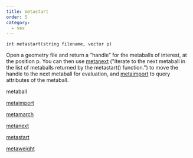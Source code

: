 ```yaml
---
title: metastart
order: 5
category:
  - vex
---
```


`int metastart(string filename, vector p)`

Open a geometry file and return a “handle” for the metaballs of
interest, at the position p. You can then use
[metanext](metanext.html) ("Iterate to the next metaball in the list of metaballs returned by the metastart() function.") to move the handle to the next metaball for
evaluation, and [metaimport](metaimport.html "Once you get a handle to a metaball using metastart and metanext, you
can query attributes of the metaball with metaimport.") to query attributes of the
metaball.

metaball

[metaimport](metaimport.html)

[metamarch](metamarch.html)

[metanext](metanext.html)

[metastart](metastart.html)

[metaweight](metaweight.html)
